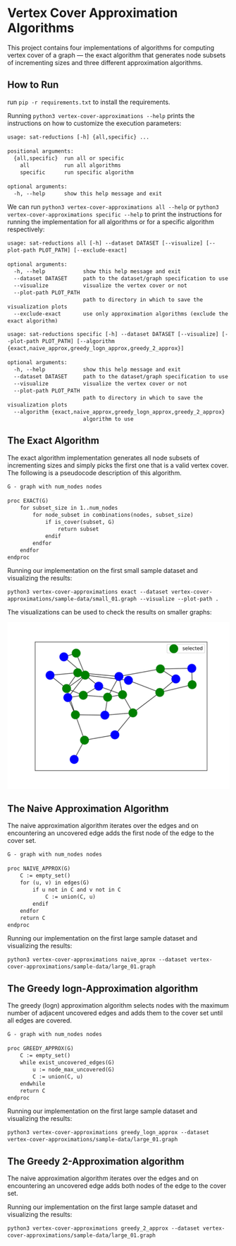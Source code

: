 # Vertex Cover Approximation Algorithms

This project contains four implementations of algorithms for computing vertex cover of a graph — the exact algorithm that generates node subsets of incrementing sizes and three different approximation algorithms.

## How to Run

run `pip -r requirements.txt` to install the requirements.

Running `python3 vertex-cover-approximations --help` prints the instructions on how to customize the execution parameters:
```
usage: sat-reductions [-h] {all,specific} ...

positional arguments:
  {all,specific}  run all or specific
    all           run all algorithms
    specific      run specific algorithm

optional arguments:
  -h, --help      show this help message and exit
```

We can run `python3 vertex-cover-approximations all --help` or `python3 vertex-cover-approximations specific --help` to print the instructions for running the implementation for all
algorithms or for a specific algorithm respectively:

```
usage: sat-reductions all [-h] --dataset DATASET [--visualize] [--plot-path PLOT_PATH] [--exclude-exact]

optional arguments:
  -h, --help            show this help message and exit
  --dataset DATASET     path to the dataset/graph specification to use
  --visualize           visualize the vertex cover or not
  --plot-path PLOT_PATH
                        path to directory in which to save the visualization plots
  --exclude-exact       use only approximation algorithms (exclude the exact algorithm)
```

```
usage: sat-reductions specific [-h] --dataset DATASET [--visualize] [--plot-path PLOT_PATH] [--algorithm {exact,naive_approx,greedy_logn_approx,greedy_2_approx}]

optional arguments:
  -h, --help            show this help message and exit
  --dataset DATASET     path to the dataset/graph specification to use
  --visualize           visualize the vertex cover or not
  --plot-path PLOT_PATH
                        path to directory in which to save the visualization plots
  --algorithm {exact,naive_approx,greedy_logn_approx,greedy_2_approx}
                        algorithm to use
```

## The Exact Algorithm

The exact algorithm implementation generates all node subsets of incrementing sizes and simply picks the first one that is a valid vertex cover. The following is a pseudocode description of this algorithm.

```
G - graph with num_nodes nodes

proc EXACT(G)
    for subset_size in 1..num_nodes
        for node_subset in combinations(nodes, subset_size)
            if is_cover(subset, G)
                return subset
            endif
        endfor
    endfor
endproc
```

Running our implementation on the first small sample dataset and visualizing the results:
```
python3 vertex-cover-approximations exact --dataset vertex-cover-approximations/sample-data/small_01.graph --visualize --plot-path .
```

The visualizations can be used to check the results on smaller graphs:

![This is an image](./sample-visualization/small_01_exact.svg)


## The Naive Approximation Algorithm

The naive approximation algorithm iterates over the edges and on encountering an uncovered edge adds the first node of the edge to the cover set.

```
G - graph with num_nodes nodes

proc NAIVE_APPROX(G)
    C := empty_set()
    for (u, v) in edges(G)
        if u not in C and v not in C
            C := union(C, u)
        endif
    endfor
    return C
endproc
```

Running our implementation on the first large sample dataset and visualizing the results:
```
python3 vertex-cover-approximations naive_aprox --dataset vertex-cover-approximations/sample-data/large_01.graph
```

## The Greedy logn-Approximation algorithm

The greedy (logn) approximation algorithm selects nodes with the maximum number of adjacent uncovered edges and adds them to the cover set until all edges are covered.

```
G - graph with num_nodes nodes

proc GREEDY_APPROX(G)
    C := empty_set()
    while exist_uncovered_edges(G)
        u := node_max_uncovered(G)
        C := union(C, u)
    endwhile
    return C
endproc
```
Running our implementation on the first large sample dataset and visualizing the results:
```
python3 vertex-cover-approximations greedy_logn_approx --dataset vertex-cover-approximations/sample-data/large_01.graph
```

## The Greedy 2-Approximation algorithm

The naive approximation algorithm iterates over the edges and on encountering an uncovered edge adds both nodes of the edge to the cover set.

Running our implementation on the first large sample dataset and visualizing the results:
```
python3 vertex-cover-approximations greedy_2_approx --dataset vertex-cover-approximations/sample-data/large_01.graph
```
